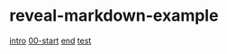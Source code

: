 # reveal-markdown-example

[intro](https://reveal-markdown-example.netlify.app/?p=intro)
[00-start](https://reveal-markdown-example.netlify.app/?p=00-start)
[end](https://reveal-markdown-example.netlify.app/?p=end)
[test](https://reveal-markdown-example.netlify.app/?p=test)
